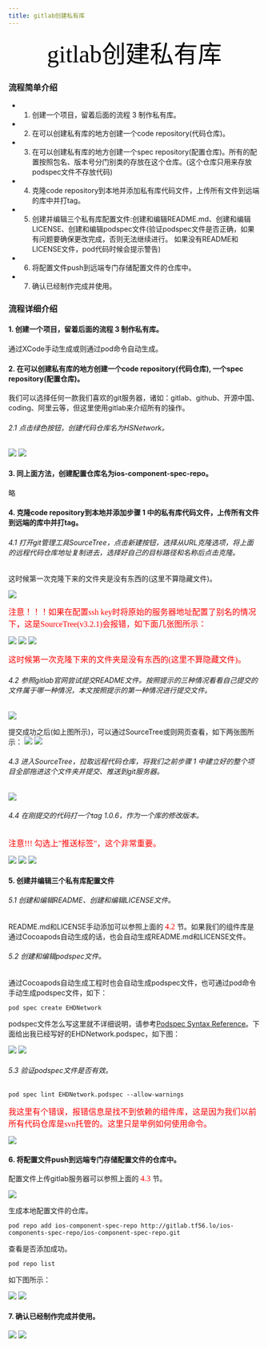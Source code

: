 ```yaml
---
title: gitlab创建私有库
---
```


<font color=black face="黑体" size=10><center>gitlab创建私有库</center></font>

### 流程简单介绍
* 1. 创建一个项目，留着后面的流程 3 制作私有库。
* 2. 在可以创建私有库的地方创建一个code repository(代码仓库)。
* 3. 在可以创建私有库的地方创建一个spec repository(配置仓库)。所有的配置按照包名、版本号分门别类的存放在这个仓库。(这个仓库只用来存放podspec文件不存放代码) 
* 4. 克隆code repository到本地并添加私有库代码文件，上传所有文件到远端的库中并打tag。
* 5. 创建并编辑三个私有库配置文件:创建和编辑README.md、创建和编辑LICENSE、创建和编辑podspec文件(验证podspec文件是否正确，如果有问题要确保更改完成，否则无法继续进行。 如果没有README和LICENSE文件，pod代码时候会提示警告)
* 6. 将配置文件push到远端专门存储配置文件的仓库中。
* 7. 确认已经制作完成并使用。

### 流程详细介绍

#### 1. 创建一个项目，留着后面的流程 3 制作私有库。

通过XCode手动生成或则通过pod命令自动生成。

#### 2. 在可以创建私有库的地方创建一个code repository(代码仓库), 一个spec repository(配置仓库)。

我们可以选择任何一款我们喜欢的git服务器，诸如：gitlab、github、开源中国、coding、阿里云等，但这里使用gitlab来介绍所有的操作。

###### 2.1 点击绿色按钮，创建代码仓库名为HSNetwork。

![](./4C90E4D9-BF63-4776-9724-744FB8B9D8D3.png '')
![](./D0BC48BE-1F70-49A5-842B-722BBB12637A.png '')

#### 3. 同上面方法，创建配置仓库名为ios-component-spec-repo。

略

#### 4. 克隆code repository到本地并添加步骤 1 中的私有库代码文件，上传所有文件到远端的库中并打tag。

###### 4.1 打开git管理工具SourceTree，点击新建按钮，选择从URL克隆选项，将上面的远程代码仓库地址复制进去，选择好自己的目标路径和名称后点击克隆。

这时候第一次克隆下来的文件夹是没有东西的(这里不算隐藏文件)。

![](./D0EB5E40-1838-48FC-AB6E-B3A392EE05EB.png '')

<font color=red face="黑体" size=3><le>注意！！！如果在配置ssh key时将原始的服务器地址配置了别名的情况下，这是SourceTree(v3.2.1)会报错，如下面几张图所示：</le></font>

![](./2B6682C0-97DA-4964-B1B5-EFD951D4F2F3.png '')
![](./35DE142B-0997-4ECE-9299-D38E9A098890.png '')
![](./7E724C34-5869-427E-8EAD-83B964D267B8.png '')

<font color=red face="黑体" size=3><le>这时候第一次克隆下来的文件夹是没有东西的(这里不算隐藏文件)。</le></font>

###### 4.2 参照gitlab官网尝试提交README文件。按照提示的三种情况看看自己提交的文件属于哪一种情况，本文按照提示的第一种情况进行提交文件。

![](./1F1ECC52-017E-4BA3-9DFA-F07A78751F56.png '')

提交成功之后(如上图所示)，可以通过SourceTree或则网页查看，如下两张图所示：
![](./64F84F2F-A762-4AEA-B7BA-A744283EE40D.png '')
![](./424004EB-7DFE-45F8-B43A-9B195C75D2E2.png '')

###### 4.3 进入SourceTree，拉取远程代码仓库，将我们之前步骤 1 中建立好的整个项目全部拖进这个文件夹并提交、推送到git服务器。

![](./0FFA1A2B-710A-4010-A440-4FA5A57AFD88.png '')

###### 4.4 在刚提交的代码打一个tag 1.0.6，作为一个库的修改版本。
<font color=red face="黑体" size=3><le>注意!!! 勾选上"推送标签"，这个非常重要。</le></font>

![](./F1609722-D086-49AC-AC0F-822A76CF8F06.png '')
![](./FA9B30AB-F030-4616-B93A-A7B9E4B0333B.png '')
![](./254E5E6A-9578-448E-944B-76D24D28EE1D.png '')

#### 5. 创建并编辑三个私有库配置文件

###### 5.1 创建和编辑README、创建和编辑LICENSE文件。

README.md和LICENSE手动添加可以参照上面的 <font color=red face="黑体" size=3><le>4.2</le></font> 节。如果我们的组件库是通过Cocoapods自动生成的话，也会自动生成README.md和LICENSE文件。

###### 5.2 创建和编辑podspec文件。

通过Cocoapods自动生成工程时也会自动生成podspec文件，也可通过pod命令手动生成podspec文件，如下：

    pod spec create EHDNetwork

podspec文件怎么写这里就不详细说明，请参考[Podspec Syntax Reference](https://guides.cocoapods.org/syntax/podspec.html "Podspec Syntax Reference")。下面给出我已经写好的EHDNetwork.podspec，如下图：

![](./B226A274-7570-49AB-A234-A140BF76999F.png '')
![](./854F2C01-C426-4C4E-BF1C-8C85114BC7E7.png '')

###### 5.3 验证podspec文件是否有效。

    pod spec lint EHDNetwork.podspec --allow-warnings

<font color=red face="黑体" size=3><le>我这里有个错误，报错信息是找不到依赖的组件库，这是因为我们以前所有代码仓库是svn托管的。这里只是举例如何使用命令。</le></font>

![](./2BA24B7E-D15C-44FD-AC95-1B6A49BB9316.png '')

#### 6. 将配置文件push到远端专门存储配置文件的仓库中。

配置文件上传gitlab服务器可以参照上面的 <font color=red face="黑体" size=3><le>4.3</le></font> 节。

![](./ED574E69-BDE7-4619-9F85-0FAC464ACD98.png '')

生成本地配置文件的仓库。

    pod repo add ios-component-spec-repo http://gitlab.tf56.lo/ios-components-spec-repo/ios-component-spec-repo.git

查看是否添加成功。

    pod repo list

如下图所示：

![](./50BC9D4F-F4E6-4562-AD6C-25D33DB33BE6.png '')
![](./58E0D5DA-6010-42AF-9484-1DB61D757937.png '')

#### 7. 确认已经制作完成并使用。

![](./00651E14-4674-443A-ACBD-7699C47E87F5.png '')
![](./1B77A77E-5647-4854-A195-CFBB288DD02C.png '')